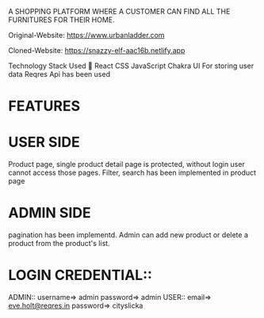 
A SHOPPING PLATFORM WHERE A CUSTOMER CAN FIND ALL THE FURNITURES FOR THEIR HOME. 

Original-Website: https://www.urbanladder.com

Cloned-Website:  https://snazzy-elf-aac16b.netlify.app


Technology Stack Used 🌟
React
CSS
JavaScript
Chakra UI
For storing user data Reqres Api has been used

# FEATURES

# USER SIDE
Product page, single product detail page is protected, without login user cannot access those pages.
Filter, search has been implemented in product page 

# ADMIN SIDE
pagination has been implementd. Admin can add new product or delete a product from the product's list.

# LOGIN CREDENTIAL::

ADMIN:: username=> admin
        password=> admin
USER::  email=>    eve.holt@reqres.in
        password=> cityslicka

